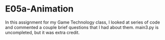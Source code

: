 # E05a-Animation

In this assignment for my Game Technology class, I looked at series of code and commented a couple brief questions that I had about them. main3.py is uncompleted, but it was extra credit.